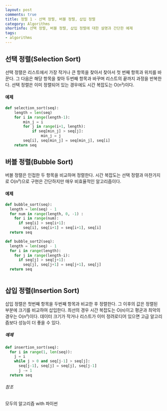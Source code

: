 ```yaml
---
layout: post
comments: true
title: 정렬 1 - 선택 정렬, 버블 정렬, 삽입 정렬
category: Algorithms
shortinfo: 선택 정렬, 버블 정렬, 삽입 정렬에 대한 설명과 간단한 예제
tags:
- algorithms
---
```


## 선택 정렬(Selection Sort)

선택 정렬은 리스트에서 가장 작거나 큰 항목을 찾아서 찾아서 첫 번째 항목과 위치를 바꾼다. 그 다음은 해당 항목을 찾아 두번째 항목과 바꾸며 리스트의 끝까지 과정을 반복한다. 선택 정렬은 이미 정렬되어 있는 경우에도 시간 복잡도는 O(n²)이다.

#### 예제

```python
def selection_sort(seq):
    length = len(seq)
    for i in range(length-1):
        min_j = i
        for j in range(i+1, length):
            if seq[min_j] > seq[j]:
                min_j = j
        seq[i], seq[min_j] = seq[min_j], seq[i]
    return seq
```



## 버블 정렬(Bubble Sort)

버블 정렬은 인접한 두 항목을 비교하며 정렬한다. 시간 복잡도는 선택 정렬과 마찬가지로 O(n²)으로 구현은 간단하지만 매우 비효율적인 알고리즘이다.

#### 예제

```python
def bubble_sort(seq):
  length = len(seq) - 1
  for num in range(length, 0, -1) :
    for i in range(num):
      if seq[i] > seq[i+1]:
        seq[i], seq[i+1] = seq[i+1], seq[i]        
  return seq

def bubble_sort2(seq):
  length = len(seq) - 1
  for i in range(length):
    for j in range(length-i):
      if seq[j] > seq[j+1]:
        seq[j], seq[j+1] = seq[j+1], seq[j]
  return seq       
        
```



## 삽입 정렬(Insertion Sort)

삽입 정렬은 첫번째 항목을 두번째 항목과 비교한 후 정렬한다. 그 이후의 값은 정렬된 부분에 크기를 비교하여 삽입한다. 최선의 경우 시간 복잡도는 O(n)이고 평균과 최악의 경우는 O(n²)이다. 데이터 크기가 작거나 리스트가 이미 정려로디어 있으면 고급 알고리즘보다 성능이 더 좋을 수 있다.

##### 예제

```python
def insertion_sort(seq):
  for i in range(1, len(seq)):
    j = i
    while j > 0 and seq[j-1] > seq[j]:
      seq[j-1], seq[j] = seq[j], seq[j-1]
      j -= 1
  return seq
```



###### 참조

모두의 알고리즘 with 파이썬